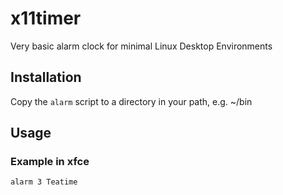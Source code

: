 # x11timer
Very basic alarm clock for minimal Linux Desktop Environments

## Installation
Copy the ```alarm``` script to a directory in your path, e.g. ~/bin

## Usage
### Example in xfce
```alarm 3 Teatime```
